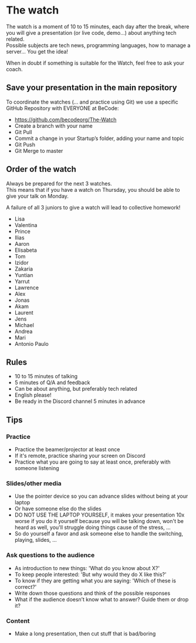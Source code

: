 # The watch

The watch is a moment of 10 to 15 minutes, each day after the break, where you will give a presentation (or live code, demo...) about anything tech related.  
Possible subjects are tech news, programming languages, how to manage a server... You get the idea!

When in doubt if something is suitable for the Watch, feel free to ask your coach.

## Save your presentation in the main repository

To coordinate the watches
(... and practice using Git) we use a specific GitHub Repository with EVERYONE at BeCode:

- https://github.com/becodeorg/The-Watch
- Create a branch with your name
- Git Pull
- Commit a change in your Startup’s folder, adding your name and topic
- Git Push
- Git Merge to master

## Order of the watch

Always be prepared for the next 3 watches.  
This means that if you have a watch on Thursday, you should be able to give your talk on Monday.

A failure of all 3 juniors to give a watch will lead to collective homework!


- Lisa
- Valentina
- Prince
- Ilias
- Aaron
- Elisabeta
- Tom
- Izidor
- Zakaria
- Yuntian
- Yarrut
- Lawrence
- Alex
- Jonas
- Akam
- Laurent 
- Jens
- Michael
- Andrea
- Mari
- Antonio Paulo

## Rules

- 10 to 15 minutes of talking
- 5 minutes of Q/A and feedback
- Can be about anything, but preferably tech related
- English please!
- Be ready in the Discord channel 5 minutes in advance

## Tips

### Practice

- Practice the beamer/projector at least once
- If it's remote, practice sharing your screen on Discord
- Practice what you are going to say at least once, preferably with someone listening

### Slides/other media

- Use the pointer device so you can advance slides without being at your laptop
- Or have someone else do the slides
- DO NOT USE THE LAPTOP YOURSELF, it makes your presentation 10x worse if you do it yourself because you will be talking down, won't be heard as well, you'll struggle doing things cause of the stress, ...
- So do yourself a favor and ask someone else to handle the switching, playing, slides, ...

### Ask questions to the audience

- As introduction to new things: 'What do you know about X?'
- To keep people interested: 'But why would they do X like this?'
- To know if they are getting what you are saying: 'Which of these is correct?'
- Write down those questions and think of the possible responses
- What if the audience doesn’t know what to answer? Guide them or drop it?

### Content

- Make a long presentation, then cut stuff that is bad/boring
